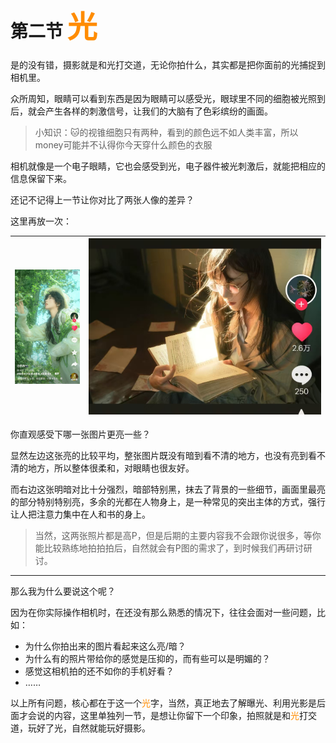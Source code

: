 # 第二节  <font color="#FF8C00" size="7">光</font>

是的没有错，摄影就是和光打交道，无论你拍什么，其实都是把你面前的光捕捉到相机里。

众所周知，眼睛可以看到东西是因为眼睛可以感受光，眼球里不同的细胞被光照到后，就会产生各样的刺激信号，让我们的大脑有了色彩缤纷的画面。

> 小知识：🐱的视锥细胞只有两种，看到的颜色远不如人类丰富，所以money可能并不认得你今天穿什么颜色的衣服

相机就像是一个电子眼睛，它也会感受到光，电子器件被光刺激后，就能把相应的信息保留下来。

还记不记得上一节让你对比了两张人像的差异？

这里再放一次：

| <img src="./assets/chapter1/profile1.jpg" style="zoom: 33%;" /> | <img src="./assets/chapter1/profile2.jpg" style="zoom: 67%;" /> |
| ------------------------------------------------------------ | ------------------------------------------------------------ |

你直观感受下哪一张图片更亮一些？

显然左边这张亮的比较平均，整张图片既没有暗到看不清的地方，也没有亮到看不清的地方，所以整体很柔和，对眼睛也很友好。

而右边这张明暗对比十分强烈，暗部特别黑，抹去了背景的一些细节，画面里最亮的部分特别特别亮，多余的光都在人物身上，是一种常见的突出主体的方式，强行让人把注意力集中在人和书的身上。

> 当然，这两张照片都是高P，但是后期的主要内容我不会跟你说很多，等你能比较熟练地拍拍拍后，自然就会有P图的需求了，到时候我们再研讨研讨。

-----------------------------------------

那么我为什么要说这个呢？

因为在你实际操作相机时，在还没有那么熟悉的情况下，往往会面对一些问题，比如：

- 为什么你拍出来的图片看起来这么亮/暗？
- 为什么有的照片带给你的感觉是压抑的，而有些可以是明媚的？
- 感觉这相机拍的还不如你的手机好看？
- ……

以上所有问题，核心都在于这一个<font color="#FF8C00">光</font>字，当然，真正地去了解曝光、利用光影是后面才会说的内容，这里单独列一节，是想让你留下一个印象，拍照就是和<font color="#FF8C00">光</font>打交道，玩好了光，自然就能玩好摄影。